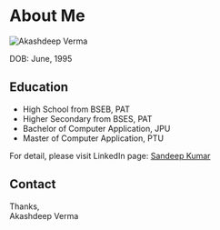# About Me
![Akashdeep Verma](me-art.jpg)

DOB: June, 1995


## Education
* High School from BSEB, PAT
* Higher Secondary from BSES, PAT
* Bachelor of Computer Application, JPU
* Master of Computer Application, PTU

For detail, please visit LinkedIn page: [Sandeep Kumar](https://www.linkedin.com/in/siddhivinayak-sk)

## Contact


Thanks,
<br/>Akashdeep Verma
